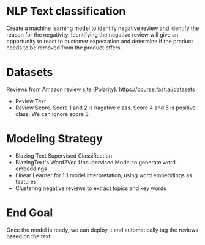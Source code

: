 # NLP Text classification
Create a machine learning model to identify negative review and identify the reason for the negativity. Identifying the negative review will give an opportunity to react to customer expectation and determine if the product needs to be removed from the product offers.

# Datasets
Reviews from Amazon review site (Polarity). https://course.fast.ai/datasets

- Review Text
- Review Score. Score 1 and 2 is nagative class. Score 4 and 5 is positive class. We can ignore score 3.

# Modeling Strategy
- Blazing Text Supervised Classification
- BlazingText's Word2Vec Unsupervised Model to generate word embeddings
- Linear Learner for 1:1 model interpretation, using word embeddings as features
- Clustering negative reviews to extract topics and key words

# End Goal
Once the model is ready, we can deploy it and automatically tag the reviews based on the text.


